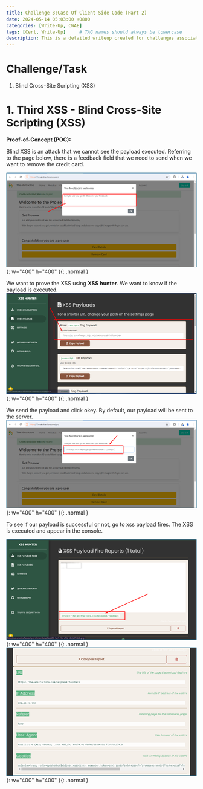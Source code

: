 ```yaml
---
title: Challenge 3:Case Of Client Side Code (Part 2)
date: 2024-05-14 05:03:00 +0800
categories: [Write-Up, CWAE]
tags: [Cert, Write-Up]     # TAG names should always be lowercase
description: This is a detailed writeup created for challenges associated with the Certified Web AppSecurity Expert (CWAE) certification. 
---
```


# Challenge/Task

1. Blind Cross-Site Scripting (XSS)

# 1. Third XSS - Blind Cross-Site Scripting (XSS)

**Proof-of-Concept (POC):**

Blind XSS is an attack that we cannot see the payload executed. Referring to the page below, there is a feedback field that we need to send when we want to remove the credit card. 

![POC-xss](/img/cwae/xss12.png){: w="400" h="400" }{: .normal }

We want to prove the XSS using **XSS hunter**. We want to know if the payload is executed. 
![POC-xss](/img/cwae/xss13.png){: w="400" h="400" }{: .normal }

We send the payload and click okey. By default, our payload will be sent to the server.
![POC-xss](/img/cwae/xss14.png){: w="400" h="400" }{: .normal }

To see if our payload is successful or not, go to xss payload fires. The XSS is executed and appear in the console. 

![POC-xss](/img/cwae/xss15.png){: w="400" h="400" }{: .normal }
![POC-xss](/img/cwae/xss16.png){: w="400" h="400" }{: .normal }
